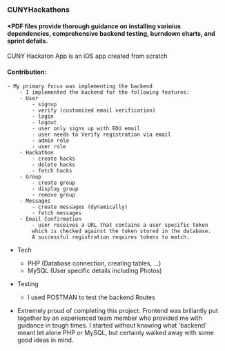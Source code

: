### CUNYHackathons

#### *PDF files provide thorough guidance on installing varioius dependencies, comprehensive backend testing, burndown charts, and sprint defails. 

CUNY Hackaton App is an iOS app created from scratch

#### Contribution:

    - My primary focus was implementing the backend
        - I implemented the backend for the following features:
        - User
            - signup
            - verify (customized email verification)
            - login 
            - logout
            - user only signs up with EDU email
            - user needs to Verify registration via email
            - admin role
            - user role
        - Hackathon
            - create hacks
            - delete hacks
            - fetch hacks
        - Group
            - create group
            - display group
            - remove group
        - Messages
            - create messages (dynamically)
            - fetch messages
        - Email Confirmation
            - user receives a URL that contains a user specific token
            which is checked against the token stored in the database.
            A successful registration requires tokens to match.

+ Tech
    - PHP (Database connection, creating tables, ...)
    - MySQL (User specific details including Photos)

+ Testing
    - I used POSTMAN to test the backend Routes

+ Extremely proud of completing this project. Frontend was briliantly put 
together by an experienced team member who provided me with guidance in tough times.
I started without knowing what 'backend' meant let alone PHP or MySQL, but certainly walked 
away with some good ideas in mind.
